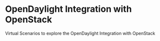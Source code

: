 # OpenDaylight Integration with OpenStack
Virtual Scenarios to explore the OpenDaylight Integration with OpenStack
